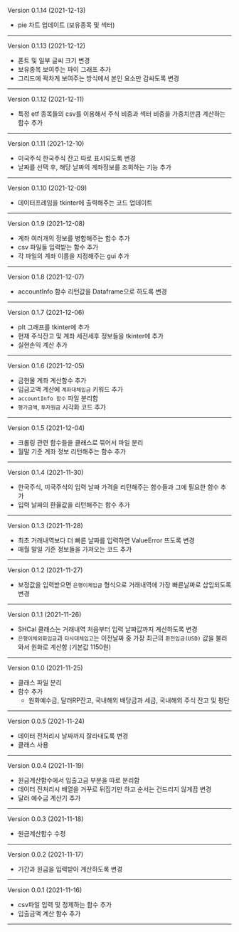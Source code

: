 Version 0.1.14 (2021-12-13)

- pie 차트 업데이트 (보유종목 및 섹터)

---

Version 0.1.13 (2021-12-12)

- 폰트 및 일부 글씨 크기 변경
- 보유종목 보여주는 파이 그래프 추가
- 그리드에 꽉차게 보여주는 방식에서 본인 요소만 감싸도록 변경

---

Version 0.1.12 (2021-12-11)

- 특정 etf 종목들의 csv를 이용해서 주식 비중과 섹터 비중을 가중치만큼 계산하는 함수 추가

---

Version 0.1.11 (2021-12-10)

- 미국주식 한국주식 잔고 따로 표시되도록 변경
- 날짜를 선택 후, 해당 날짜의 계좌정보를 조회하는 기능 추가

---

Version 0.1.10 (2021-12-09)

- 데이터프레임을 tkinter에 출력해주는 코드 업데이트

---

Version 0.1.9 (2021-12-08)

- 계좌 여러개의 정보를 병합해주는 함수 추가
- csv 파일들 입력받는 함수 추가
- 각 파일의 계좌 이름을 지정해주는 gui 추가

---

Version 0.1.8 (2021-12-07)

- accountInfo 함수 리턴값을 Dataframe으로 하도록 변경

---

Version 0.1.7 (2021-12-06)

- plt 그래프를 tkinter에 추가
- 현재 주식잔고 및 계좌 세전세후 정보들을 tkinter에 추가
- 실현손익 계산 추가

---

Version 0.1.6 (2021-12-05)

- 금현물 계좌 계산함수 추가
- 입금고액 계산에 `계좌대체입금` 키워드 추가
- `accountInfo 함수` 파일 분리함
- `평가금액`, `투자원금` 시각화 코드 추가

---

Version 0.1.5 (2021-12-04)

- 크롤링 관련 함수들을 클래스로 묶어서 파일 분리
- 월말 기준 계좌 정보 리턴해주는 함수 추가

---

Version 0.1.4 (2021-11-30)

- 한국주식, 미국주식의 입력 날짜 가격을 리턴해주는 함수들과 그에 필요한 함수 추가
- 입력 날짜의 환율값을 리턴해주는 함수 추가

---

Version 0.1.3 (2021-11-28)

- 최초 거래내역보다 더 빠른 날짜를 입력하면 ValueError 뜨도록 변경
- 매월 말일 기준 정보들을 가져오는 코드 추가

---


Version 0.1.2 (2021-11-27)

- 보정값을 입력받으면 `은행이체입금` 형식으로 거래내역에 가장 빠른날짜로 삽입되도록 변경

---

Version 0.1.1 (2021-11-26)

- SHCal 클래스는 거래내역 처음부터 입력 날짜값까지 계산하도록 변경
- `은행이체외화입금`과 `타사대체입고`는 이전날짜 중 가장 최근의 `환전입금(USD)` 값을 불러와서 원화로 계산함 (기본값 1150원)

---

Version 0.1.0 (2021-11-25)

- 클래스 파일 분리
- 함수 추가
    - 원화예수금, 달러RP잔고, 국내해외 배당금과 세금, 국내해외 주식 잔고 및 평단

---

Version 0.0.5 (2021-11-24)

- 데이터 전처리시 날짜까지 잘라내도록 변경
- 클래스 사용

---

Version 0.0.4 (2021-11-19)

- 원금계산함수에서 입출고금 부분을 따로 분리함
- 데이터 전처리시 배열을 거꾸로 뒤집기만 하고 순서는 건드리지 않게끔 변경
- 달러 예수금 계산기 추가

---

Version 0.0.3 (2021-11-18)

- 원금계산함수 수정

---

Version 0.0.2 (2021-11-17)

- 기간과 원금을 입력받아 계산하도록 변경

---

Version 0.0.1 (2021-11-16)

- csv파일 입력 및 정제하는 함수 추가
- 입출금액 계산 함수 추가

---